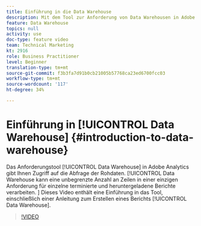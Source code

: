 ```yaml
---
title: Einführung in die Data Warehouse
description: Mit dem Tool zur Anforderung von Data Warehousen in Adobe Analytics haben Sie Zugriff auf die Abfrage der Rohdaten. Data Warehouse kann eine unbegrenzte Anzahl an Zeilen in einer einzigen Anforderung für einzelne terminierte und heruntergeladene Berichte verarbeiten. Dieses Video enthält eine Einführung in das Tool, einschließlich einer Anleitung zum Erstellen eines Data Warehousen-Berichts.
feature: Data Warehouse
topics: null
activity: use
doc-type: feature video
team: Technical Marketing
kt: 2916
role: Business Practitioner
level: Beginner
translation-type: tm+mt
source-git-commit: f3b3fa7d91b0cb21005b57768ca23ed6700fcc03
workflow-type: tm+mt
source-wordcount: '117'
ht-degree: 34%

---
```



# Einführung in [!UICONTROL Data Warehouse] {#introduction-to-data-warehouse}

Das Anforderungstool [!UICONTROL Data Warehouse] in Adobe Analytics gibt Ihnen Zugriff auf die Abfrage der Rohdaten. [!UICONTROL Data Warehouse kann eine unbegrenzte Anzahl an Zeilen in einer einzigen Anforderung für einzelne terminierte und heruntergeladene Berichte verarbeiten. ] Dieses Video enthält eine Einführung in das Tool, einschließlich einer Anleitung zum Erstellen eines Berichts [!UICONTROL Data Warehouse].

>[!VIDEO](https://video.tv.adobe.com/v/27306/?quality=12)
